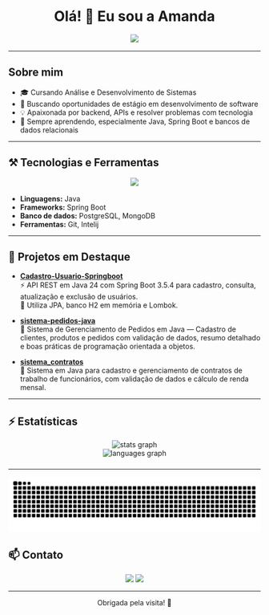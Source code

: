 <h1 align="center">
  Olá! 👋 Eu sou a Amanda
</h1>

<p align="center">
  <img src="https://readme-typing-svg.herokuapp.com/?font=Righteous&size=35&center=true&vCenter=true&width=500&height=70&duration=4000&lines=Desenvolvedora+Backend;Bem+vinda(o)+ao+meu+GitHub!" />
</p>

---

## Sobre mim

- 🎓 Cursando Análise e Desenvolvimento de Sistemas  
- 🔭 Buscando oportunidades de estágio em desenvolvimento de software  
- 💡 Apaixonada por backend, APIs e resolver problemas com tecnologia  
- 🌱 Sempre aprendendo, especialmente Java, Spring Boot e bancos de dados relacionais

---

## ⚒️ Tecnologias e Ferramentas

<p align="center">
  <img src="https://skillicons.dev/icons?i=java,spring,postgres,mongodb,docker,postman,idea,git" />
</p>

- **Linguagens:** Java 
- **Frameworks:** Spring Boot  
- **Banco de dados:** PostgreSQL, MongoDB
- **Ferramentas:** Git, Intelij

---

## 🚀 Projetos em Destaque

- [**Cadastro-Usuario-Springboot**](https://github.com/AmandaLeopoldoo/Cadastro-Usuario-Springboot)  
  ⚡ API REST em Java 24 com Spring Boot 3.5.4 para cadastro, consulta, atualização e exclusão de usuários.  
  💾 Utiliza JPA, banco H2 em memória e Lombok.  

- [**sistema-pedidos-java**](https://github.com/AmandaLeopoldoo/sistema-pedidos-java)  
  🛒 Sistema de Gerenciamento de Pedidos em Java — Cadastro de clientes, produtos e pedidos com validação de dados, resumo detalhado e boas práticas de programação orientada a objetos.

- [**sistema_contratos**](https://github.com/AmandaLeopoldoo/sistema_contratos)  
  💼 Sistema em Java para cadastro e gerenciamento de contratos de trabalho de funcionários, com validação de dados e cálculo de renda mensal.

---

## ⚡ Estatísticas

<div align="center">
  <img src="https://github-readme-stats.vercel.app/api?username=AmandaLeopoldoo&hide_title=false&hide_rank=false&show_icons=true&include_all_commits=true&count_private=true&disable_animations=false&theme=tokyonight&locale=pt-br&hide_border=true&order=1" height="200" alt="stats graph" /> <br>
  <img src="https://github-readme-stats.vercel.app/api/top-langs?username=AmandaLeopoldoo&locale=pt-br&hide_title=false&layout=compact&card_width=320&langs_count=5&theme=tokyonight&hide_border=true&order=2" height="200" alt="languages graph"  />
</div>

###

---
<p align="center">
<img src="https://raw.githubusercontent.com/AmandaLeopoldoo/AmandaLeopoldoo/output/snake.svg" alt="Snake animation" />

###
</p>

## 📫 Contato

<div align="center">
  <a href="mailto:amandaleopoldo2930@gmail.com"><img src="https://img.shields.io/badge/-Gmail-%23333?style=for-the-badge&logo=gmail&logoColor=white" target="_blank"></a>
  <a href="https://www.linkedin.com/in/amanda-leopoldo-a61478319" target="_blank"><img src="https://img.shields.io/badge/-LinkedIn-%230077B5?style=for-the-badge&logo=linkedin&logoColor=white" target="_blank"></a> 
</div>

---

<p align="center">
  Obrigada pela visita! 🚀
</p>
